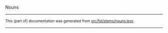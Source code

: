 Nouns

* * *

<small>This (part of) documentation was generated from [src/fst/stems/nouns.lexc](https://github.com/giellalt/lang-kio/blob/main/src/fst/stems/nouns.lexc)</small>

---

